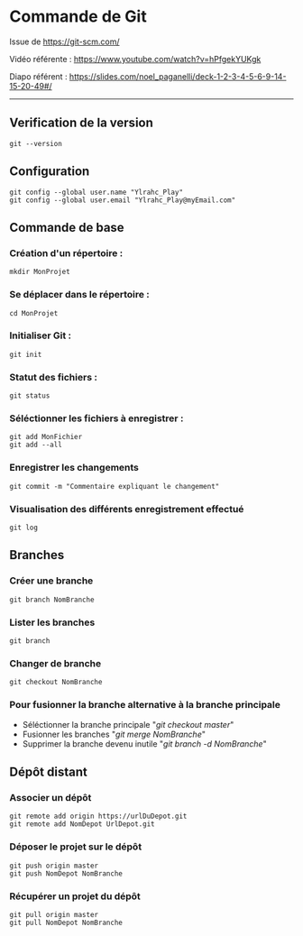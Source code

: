 # Commande de Git
Issue de https://git-scm.com/

Vidéo référente : https://www.youtube.com/watch?v=hPfgekYUKgk

Diapo référent : https://slides.com/noel_paganelli/deck-1-2-3-4-5-6-9-14-15-20-49#/

--------------------------------------------------------------------------------------------------------------------------------

## Verification de la version
    git --version

## Configuration
    git config --global user.name "Ylrahc_Play"
    git config --global user.email "Ylrahc_Play@myEmail.com"

## Commande de base
### Création d'un répertoire :
    mkdir MonProjet
### Se déplacer dans le répertoire :
    cd MonProjet
### Initialiser Git :
    git init
### Statut des fichiers :
    git status
### Séléctionner les fichiers à enregistrer :
    git add MonFichier
    git add --all
### Enregistrer les changements
    git commit -m "Commentaire expliquant le changement"

### Visualisation des différents enregistrement effectué
    git log

## Branches
### Créer une branche
    git branch NomBranche
### Lister les branches
    git branch
### Changer de branche
    git checkout NomBranche
### Pour fusionner la branche alternative à la branche principale
* Séléctionner la branche principale "*git checkout master*"
* Fusionner les branches "*git merge NomBranche*"
* Supprimer la branche devenu inutile "*git branch -d NomBranche*"

## Dépôt distant
### Associer un dépôt
    git remote add origin https://urlDuDepot.git
    git remote add NomDepot UrlDepot.git
### Déposer le projet sur le dépôt
    git push origin master
    git push NomDepot NomBranche
### Récupérer un projet du dépôt
    git pull origin master
    git pull NomDepot NomBranche
